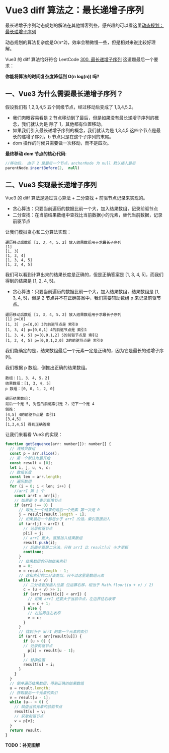 # Vue3 diff 算法之：最长递增子序列

最长递增子序列动态规划的解法在其他博客列些，感兴趣的可以看这里[动态规划：最长递增子序列](../../5-算法/动态规划/7.最长递增子序列.md)

动态规划的算法复杂度是O(n^2)，效率会稍微慢一些，但是相对来说比较好理解。

Vue3 的 diff 算法恰好符合 LeetCode [300. 最长递增子序列](https://leetcode-cn.com/problems/longest-increasing-subsequence/) 这道题最后一个要求：

**你能将算法的时间复杂度降低到 O(n log(n)) 吗?**

## 一、Vue3 为什么需要最长递增子序列？

假设我们有 1,2,3,4,5 五个同级节点，经过移动后变成了 1,3,4,5,2。
- 我们肉眼容易看是 2 节点移动到了最后，但是如果没有最长递增子序列的概念，我们就认为是 除了 1，其他都有位置移动。
- 如果我们引入最长递增子序列的概念，我们就认为是 1,3,4,5 这四个节点是最长的递增子序列，b 节点只是在这个子序列的末尾。
- dom 操作的时候只需要做一次移动，而不是四次。


**最终移动 dom 节点的核心代码**:
```js
//移动后， 由于 2 是最后一个节点，anchorNode 为 null 默认插入最后
parentNode.insertBefore(2,  null)
```


## 二、Vue3 实现最长递增子序列

Vue3 的 diff 算法是通过贪心算法 + 二分查找 + 前驱节点记录来实现的。

- 贪心算法：只要当前遍历的数据比前一个大，加入结果数组，记录前驱节点
- 二分查找：在当前结果数组中查找比当前数据小的元素，替代当前数据，记录前驱节点

让我们模拟贪心和二分算法实现：

```text
遍历移动后数组 [1, 3, 4, 5，2] 放入结果数组用于求最长子序列
[1]
[1, 3]
[1, 3, 4]
[1, 3, 4, 5]
[1, 2, 4, 5]

```

我们可以看到计算出来的结果长度是正确的，但是正确答案是 [1, 3, 4, 5]，而我们得到的结果是 [1, 2, 4, 5]。


- 贪心算法：只要当前遍历的数据比前一个大，加入结果数组，结果数组是 [1, 3, 4, 5]，但是 2 节点并不在正确答案中，我们需要辅助数组 p 来记录前驱节点。

```text
遍历移动后数组 [1, 3, 4, 5，2] 放入结果数组用于求最长子序列
[1] p=[0]
[1, 3]  p=[0,0] 3的前驱节点是 索引0
[1, 3, 4] p=[0,0,1] 4的前驱节点是 索引1
[1, 3, 4, 5] p=[0,0,1,2] 5的前驱节点是 索引2
[1, 2, 4, 5] p=[0,0,1,2,0] 2的前驱节点是 索引0

```

我们能确定的是，结果数组最后一个元素一定是正确的，因为它是最长的递增子序列。

我们根据 p 数组，倒推出正确的结果数组。

```text
数组：[1, 3, 4, 5，2]
结果数组：[1, 3, 4, 5]
p 数组：[0, 0, 1, 2, 0]

遍历结果数组：
最后一个是 5, 对应的前驱索引是 2，记下一个是 4
倒推：
[4,5] 4的前驱节点是 索引1
[3,4,5]
[1,3,4,5] 得到正确答案
```


让我们来看看 Vue3 的实现：
```js
function getSequence(arr: number[]): number[] {
  // 浅拷贝数组
  const p = arr.slice();
  // 第一个默认为最开始
  const result = [0];
  let i, j, u, v, c;
  // 数组长度
  const len = arr.length;
  // 遍历数组
  for (i = 0; i < len; i++) {
    //arrI 第 i 个
    const arrI = arr[i];
    // 如果是 0 表示新增节点
    if (arrI !== 0) {
      // 取出上一个结果的最后一个元素 第一次是 0
      j = result[result.length - 1];
      // 如果最后一个都是小于 arrI 的话，索引直接加入
      if (arr[j] < arrI) {
        // 记录前驱节点
        p[i] = j;
        // arrI 更大，直接加入结果数组
        result.push(i);
        // 后面步骤是二分法，只有 arrI 比 result[u] 小才更新
        continue;
      }
      // 结果数组的开始结束索引
      u = 0;
      v = result.length - 1;
      // 这和索引的二分法类似，只不过这里是数组元素
      while (u < v) {
        // 二分法查找插入位置 位运算右移，相当于 Math.floor((u + v) / 2)
        c = (u + v) >> 1;
        if (arr[result[c]] < arrI) {
          // 如果 arrI 还要大于当前中点，左边界往右收窄
          u = c + 1;
        } else {
          // 右边界往左收窄
          v = c;
        }
      }
      // 找到小于 arrI 的第一个元素的索引
      if (arrI < arr[result[u]]) {
        if (u > 0) {
        // 记录前驱节点
          p[i] = result[u - 1];
        }
        // 替换位置
        result[u] = i;
      }
    }
  }
  // 倒序遍历结果数组，得到正确的结果数组
  u = result.length;
  // 获取最后一个元素的索引
  v = result[u - 1];
  while (u-- > 0) {
    // 赋值当前元素的前驱节点
    result[u] = v;
    // 获取前驱节点
    v = p[v];
  }
  return result;
}

```

**TODO：补充图解**